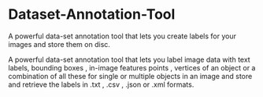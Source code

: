 # Dataset-Annotation-Tool
A powerful data-set annotation tool that lets you create labels for your images and store them on disc.

A powerful data-set annotation tool that lets you label image data with text labels, bounding boxes , in-image features points , vertices of an object or a combination of all these for single or multiple objects in an image and store and retrieve the labels in .txt , .csv , .json or .xml formats.

